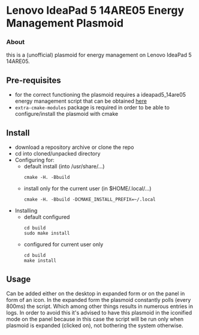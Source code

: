 # Lenovo IdeaPad 5 14ARE05 Energy Management Plasmoid

### About

this is a (unofficial) plasmoid for energy management on Lenovo IdeaPad 5 14ARE05.

## Pre-requisites

* for the correct functioning the plasmoid requires a ideapad5\_14are05 energy management script that can be obtained [here](https://github.com/theorlangur/ideapad5_14are05_energy_mgmt)
* `extra-cmake-modules` package is required in order to be able to configure/install the plasmoid with cmake

## Install

* download a repository archive or clone the repo
* cd into cloned/unpacked directory
* Configuring for:
   * default install (into /usr/share/...)
     ```
     cmake -H. -Bbuild
     ```
   * install only for the current user (in $HOME/.local/...)
     ```
     cmake -H. -Bbuild -DCMAKE_INSTALL_PREFIX=~/.local
     ```
* Installing
   * default configured
     ```
     cd build
     sudo make install
     ```
   * configured for current user only
     ```
     cd build
     make install
     ```

## Usage

Can be added either on the desktop in expanded form or on the panel in form of an icon.
In the expanded form the plasmoid constantly polls (every 800ms) the script. Which among other things results
in numerous entries in logs. In order to avoid this it's advised to have this plasmoid in the iconified mode
on the panel because in this case the script will be run only when plasmoid is expanded (clicked on), not bothering
the system otherwise.
